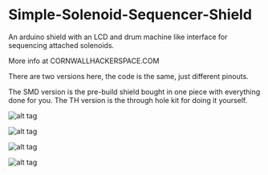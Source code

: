 Simple-Solenoid-Sequencer-Shield
================================

An arduino shield with an LCD and drum machine like interface for sequencing attached solenoids.

More info at CORNWALLHACKERSPACE.COM

There are two versions here, the code is the same, just different pinouts.

The SMD version is the pre-build shield bought in one piece with everything done for you.
The TH version is the through hole kit for doing it yourself.

![alt tag](https://cloud.githubusercontent.com/assets/16796/12215868/f41b3070-b6c5-11e5-8601-b27b20449024.jpg)

![alt tag](https://cloud.githubusercontent.com/assets/16796/12215869/f9bae426-b6c5-11e5-9997-9951ab0c9495.jpg)

![alt tag](https://cloud.githubusercontent.com/assets/16796/12215873/8e777890-b6c6-11e5-96bf-1e5c88ada2f3.JPG)

![alt tag](https://cloud.githubusercontent.com/assets/16796/12215872/862e0366-b6c6-11e5-8ed1-bd34179d0a13.JPG)
